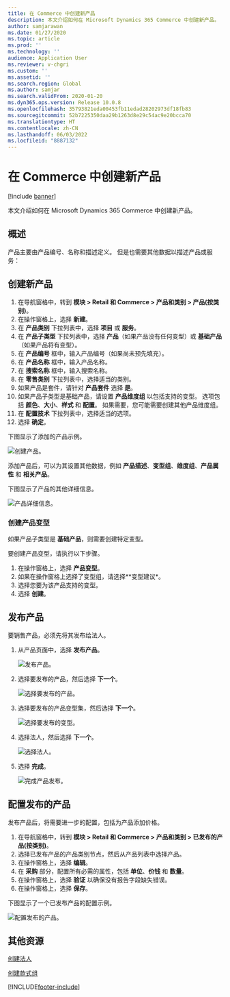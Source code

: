 ```yaml
---
title: 在 Commerce 中创建新产品
description: 本文介绍如何在 Microsoft Dynamics 365 Commerce 中创建新产品。
author: samjarawan
ms.date: 01/27/2020
ms.topic: article
ms.prod: ''
ms.technology: ''
audience: Application User
ms.reviewer: v-chgri
ms.custom: ''
ms.assetid: ''
ms.search.region: Global
ms.author: samjar
ms.search.validFrom: 2020-01-20
ms.dyn365.ops.version: Release 10.0.8
ms.openlocfilehash: 35793821eda00453fb11edad28202973df18fb83
ms.sourcegitcommit: 52b7225350daa29b1263d8e29c54ac9e20bcca70
ms.translationtype: HT
ms.contentlocale: zh-CN
ms.lasthandoff: 06/03/2022
ms.locfileid: "8887132"
---
```

# <a name="create-a-new-product-in-commerce"></a>在 Commerce 中创建新产品


[!include [banner](includes/banner.md)]

本文介绍如何在 Microsoft Dynamics 365 Commerce 中创建新产品。

## <a name="overview"></a>概述

产品主要由产品编号、名称和描述定义。 但是也需要其他数据以描述产品或服务：

## <a name="create-a-new-product"></a>创建新产品

1. 在导航窗格中，转到 **模块 \> Retail 和 Commerce \> 产品和类别 \> 产品(按类别)**。
1. 在操作窗格上，选择 **新建**。
1. 在 **产品类别** 下拉列表中，选择 **项目** 或 **服务**。
1. 在 **产品子类型** 下拉列表中，选择 **产品**（如果产品没有任何变型）或 **基础产品**（如果产品将有变型）。
1. 在 **产品编号** 框中，输入产品编号（如果尚未预先填充）。
1. 在 **产品名称** 框中，输入产品名称。
1. 在 **搜索名称** 框中，输入搜索名称。
1. 在 **零售类别** 下拉列表中，选择适当的类别。
1. 如果产品是套件，请针对 **产品套件** 选择 **是**。
1. 如果产品子类型是基础产品，请设置 **产品维度组** 以包括支持的变型。 选项包括 **颜色**、**大小**、**样式** 和 **配置**。 如果需要，您可能需要创建其他产品维度组。
1. 在 **配置技术** 下拉列表中，选择适当的选项。
1. 选择 **确定**。

下图显示了添加的产品示例。

![创建产品。](media/create-new-product.png)

添加产品后，可以为其设置其他数据，例如 **产品描述**、**变型组**、**维度组**、**产品属性** 和 **相关产品**。

下图显示了产品的其他详细信息。

![产品详细信息。](media/create-new-product-2.png)

### <a name="create-product-variants"></a>创建产品变型

如果产品子类型是 **基础产品**，则需要创建特定变型。 

要创建产品变型，请执行以下步骤。

1. 在操作窗格上，选择 **产品变型**。
1. 如果在操作窗格上选择了变型组，请选择**变型建议*。
1. 选择您要为该产品支持的变型。
1. 选择 **创建**。

## <a name="release-a-product"></a>发布产品

要销售产品，必须先将其发布给法人。

1. 从产品页面中，选择 **发布产品**。

    ![发布产品。](media/create-new-product-3.png)

1. 选择要发布的产品，然后选择 **下一个**。

    ![选择要发布的产品。](media/create-new-product-4.png)

1. 选择要发布的产品变型集，然后选择 **下一个**。

    ![选择要发布的变型。](media/create-new-product-5.png)

1. 选择法人，然后选择 **下一个**。

    ![选择法人。](media/create-new-product-6.png)

1. 选择 **完成**。

    ![完成产品发布。](media/create-new-product-7.png)

## <a name="configure-a-released-product"></a>配置发布的产品

发布产品后，将需要进一步的配置，包括为产品添加价格。

1. 在导航窗格中，转到 **模块 \> Retail 和 Commerce \> 产品和类别 \> 已发布的产品(按类别)**。
1. 选择已发布产品的产品类别节点，然后从产品列表中选择产品。
1. 在操作窗格上，选择 **编辑**。
1. 在 **采购** 部分，配置所有必需的属性，包括 **单位**、**价钱** 和 **数量**。
1. 在操作窗格上，选择 **验证** 以确保没有报告字段缺失错误。
1. 在操作窗格上，选择 **保存**。

下图显示了一个已发布产品的配置示例。

![配置发布的产品。](media/create-new-product-8.png)

## <a name="additional-resources"></a>其他资源

[创建法人](channels-legal-entities.md)

[创建款式组](create-variant-group.md) 


[!INCLUDE[footer-include](../includes/footer-banner.md)]